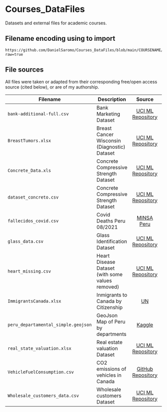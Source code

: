 # Courses_DataFiles
Datasets and external files for academic courses.

## Filename encoding using to import

```python3
https://github.com/DanielSaromo/Courses_DataFiles/blob/main/COURSENAME/FILENAME?raw=true
```

## File sources

All files were taken or adapted from their corresponding free/open access source (cited below), or are of my authorship.

<!-- Change of name or filetype does not mean adaptation -->

| Filename |  Description    | Source | Adapted? |
|---|---|:-:|:-:|
| `bank-additional-full.csv` | Bank Marketing Dataset | [UCI ML Repository](http://archive.ics.uci.edu/ml/datasets/Bank+Marketing)|❌| 
| `BreastTumors.xlsx` | Breast Cancer Wisconsin (Diagnostic) Dataset | [UCI ML Repository](https://archive.ics.uci.edu/ml/datasets/Breast+Cancer+Wisconsin+%28Diagnostic%29)|✅|<!-- Not sure if `BreastTumors.xlsx` is just a filetype change of the original source -->
| `Concrete_Data.xls` | Concrete Compressive Strength Dataset | [UCI ML Repository](https://archive.ics.uci.edu/ml/datasets/Concrete+Compressive+Strength)|❌|
| `dataset_concreto.csv` | Concrete Compressive Strength Dataset | [UCI ML Repository](https://archive.ics.uci.edu/ml/datasets/Concrete+Compressive+Strength)|❌|
| `fallecidos_covid.csv` | Covid Deaths Peru 08/2021 | [MINSA Peru](https://www.minsa.gob.pe/datosabiertos/)|❌|
| `glass_data.csv` | Glass Identification Dataset | [UCI ML Repository](http://archive.ics.uci.edu/ml/datasets/Glass+Identification)|❌|
| `heart_missing.csv` | Heart Disease Dataset (with some values removed) | [UCI ML Repository](https://archive.ics.uci.edu/ml/datasets/Heart+Disease)|✅|
| `ImmigrantsCanada.xlsx` | Inmigrants to Canada by Citizenship | [UN](https://www.un.org/en/development/desa/population/migration/data/empirical2/migrationflows.asp)|✅|
| `peru_departamental_simple.geojson` | GeoJson Map of Peru by departments | [Kaggle](https://www.kaggle.com/noemelo/geojson-departamentos-peru)|❌|
| `real_state_valuation.xlsx` | Real estate valuation Dataset | [UCI ML Repository](https://archive.ics.uci.edu/ml/datasets/Real+estate+valuation+data+set)|❌|
| `VehicleFuelConsumption.csv` | CO2 emissions of vehicles in Canada | [GitHub Repository](https://github.com/anandprabhakar0507/Python-simple-linear-Regression/blob/master/ML0101EN-Reg-Simple-Linear-Regression-Co2-py-v1.md)|✅|
| `Wholesale_customers_data.csv` | Wholesale customers Dataset |[UCI ML Repository](https://archive.ics.uci.edu/ml/datasets/wholesale+customers)|❌|

